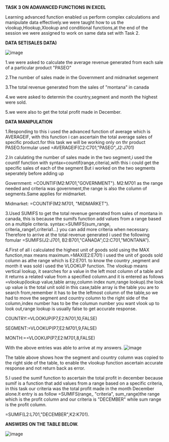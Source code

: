   **TASK 3 ON ADAVANCED FUNCTIONS IN EXCEL**
 
  Learning advanced function enabled us perform complex calculations and manipulate data effectively.we were taught how to us the 
  vlookup,Hlookup,Xlookup and conditional functions,at the end of the session we were assigned to work on same data set with Task 2.

   **DATA SET(SALES DATA)**

![image](https://github.com/Maris27/TASK-3-3rd-cohort-Data-Analysis-Training-/assets/140453106/5b6435b1-b6f4-4640-b155-d19b62b16ce0)


1.we were asked to calculate the average revenue generated from each sale of a particular product "PASEO"

2.The number of sales made in the Government and midmarket segement

3.The total revenue generated from the sales of "montana" in canada

4.we were asked to determin the country,segment and month the highest were sold.

5.we were also to get the total profit made in December.

**DATA MANIPULATION**

1.Responding to this i used the advanced function of average which is AVERAGEIF, with this function i can ascertain the total average sales of specific product.for this task we will be working only on thr product PASEO.formular used =AVERAGEIF(C2:C701,"PASEO",J2:J701)

2.In calulating the number of sales made in the two segment,i used the countif function with syntax=countif(range,citeria),with this i could get the specific sales of each of the segment But i worked on the two segments seperately before adding up 

Government: =COUNTIF(M2:M701,"GOVERNMENT"). M2:M701 as the range needed and criteria was government,the range is also the column of segments.Same applies for midmarket.


Midmarket:  =COUNTIF(M2:M701, "MIDMARKET").

3.Used SUMIFS to get the total revenue generated from sales of montana in canada, this is because the sumifs function add values from a range based on a multiple criteria.
syntax:=SUMIFS(sum_range, criteria_range1,criteria1...) you can add more criteria when necessary.
Therefore to arrive at the total revenue generated i used the following fomular =SUMIFS(J2:J701, B2:B701,"CANADA",C2:C701,"MONTANA").

4.First of all i calculated the highest unit of goods sold using the MAX function,max means maximum.=MAX(E2:E701) i used the unit of goods sold column as athe range which is E2:E701. 
to know the country ,segment and month it was sold i used the VLOOKUP function. The vlookup means vertical lookup, it searches for a value in the left most  column of a table and it returns a related value from a specified column.and it is entered as follows
=vlookup(lookup value,table array,column index num,range lookup).the look up value is the total unit sold in this case,table array is the table you are to search from,remember it has to be the leftmost column of the table,so we had to move the segment and country column to the right side of the column,index number has to be the columun number you want vlook up to look out,range lookup is usually false to get accurate response. 

C0UNTRY:=VLOOKUP(P7,E2:N701,10,FALSE)

SEGMENT:=VLOOKUP(P7,E2:M701,9,FALSE)

MONTH:==VLOOKUP(P7,E2:M701,8,FALSE)

With the above entries was able to arrive at my answers.
![image](https://github.com/Maris27/TASK-3-3rd-cohort-Data-Analysis-Training-/assets/140453106/636dca11-4039-46db-823f-d4760aef8a82)

The table above shows how the segment and country column was copied to the right side of the table, to enable the vlookup function ascertain accurate response and not return back as error.

5.I used the sumif function to ascertain the total profit in december because sumif is a function that add values from a range based on a specific criteria, in this task our criteria was the total profit made in the month December alone.It entry is as follow
=SUMIFS(range_ "criteria", sum_range)the range which is the profit column and our criteria is "DECEMBER" while sum range is the profit column.

=SUMIF(L2:L701,"DECEMBER",K2:K701).

**ANSWERS ON THE TABLE BELOW.**

![image](https://github.com/Maris27/TASK-3-3rd-cohort-Data-Analysis-Training-/assets/140453106/cdd7a9cc-737b-4b04-9b00-65435a09e4f0)
